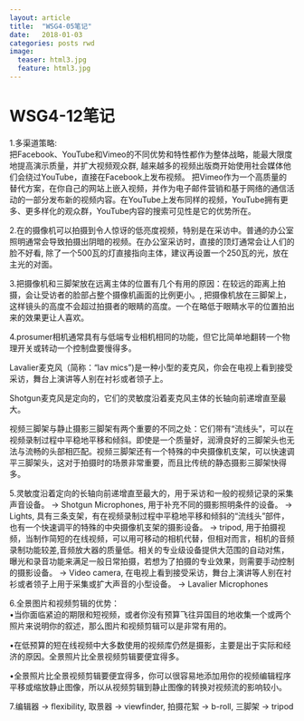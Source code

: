 ```yaml
---
layout: article
title:  "WSG4-05笔记"
date:   2018-01-03
categories: posts rwd
image:
  teaser: html3.jpg
  feature: html3.jpg
---
```

# WSG4-12笔记
1.多渠道策略: <br>把Facebook、YouTube和Vimeo的不同优势和特性都作为整体战略，能最大限度地提高演示质量，并扩大视频观众群, 越来越多的视频出版商开始使用社会媒体他们会绕过YouTube，直接在Facebook上发布视频。 把Vimeo作为一个高质量的替代方案，在你自己的网站上嵌入视频，并作为电子邮件营销和基于网络的通信活动的一部分发布新的视频内容。在YouTube上发布同样的视频，YouTube拥有更多、更多样化的观众群，YouTube内容的搜索可见性是它的优势所在。

2.在的摄像机可以拍摄到令人惊讶的低亮度视频，特别是在采访中。普通的办公室照明通常会导致拍摄出阴暗的视频。在办公室采访时，直接的顶灯通常会让人们的脸不好看, 除了一个500瓦的灯直接指向主体，建议再设置一个250瓦的光，放在主光的对面。

3.把摄像机和三脚架放在远离主体的位置有几个有用的原因：在较远的距离上拍摄，会让受访者的脸部占整个摄像机画面的比例更小。, 把摄像机放在三脚架上，这样镜头的高度不会超过拍摄者的眼睛的高度。一个在略低于眼睛水平的位置拍出来的效果更让人喜欢。

4.prosumer相机通常具有与低端专业相机相同的功能，但它比简单地翻转一个物理开关或转动一个控制盘要慢得多。

Lavalier麦克风（简称：“lav mics”)是一种小型的麦克风，你会在电视上看到接受采访，舞台上演讲等人别在衬衫或者领子上。

Shotgun麦克风是定向的，它们的灵敏度沿着麦克风主体的长轴向前递增直至最大。

视频三脚架与静止摄影三脚架有两个重要的不同之处：它们带有“流线头”，可以在视频录制过程中平稳地平移和倾斜。即使是一个质量好，润滑良好的三脚架头也无法与流畅的头部相匹配。视频三脚架还有一个特殊的中央摄像机支架，可以快速调平三脚架头，这对于拍摄时的场景非常重要，而且比传统的静态摄影三脚架快得多。


5.灵敏度沿着定向的长轴向前递增直至最大的，用于采访和一般的视频记录的采集声音设备。 → Shotgun Microphones, 用于补充不同的摄影照明条件的设备。 → Lights, 具有三条支架，有在视频录制过程中平稳地平移和倾斜的“流线头”部件，也有一个快速调平的特殊的中央摄像机支架的摄影设备。 → tripod, 用于拍摄视频，当制作简短的在线视频，可以用可移动的相机代替，但相对而言，相机的音频录制功能较差,音频放大器的质量低。相关的专业级设备提供大范围的自动对焦，曝光和录音功能来满足一般日常拍摄，若想为了拍摄的专业效果，则需要手动控制的摄影设备。 → Video camera, 在电视上看到接受采访，舞台上演讲等人别在衬衫或者领子上用于采集或扩大声音的小型设备。 → Lavalier Microphones

6.全景图片和视频剪辑的优势：
<br>•当你面临紧迫的期限和短视频，或者你没有预算飞往异国目的地收集一个或两个照片来说明你的叙述，那么图片和视频剪辑可以是非常有用的。

•在低预算的短在线视频中大多数使用的视频库仍然是摄影，主要是出于实际和经济的原因。全景照片比全景视频剪辑要便宜得多。

•全景照片比全景视频剪辑要便宜得多，你可以很容易地添加用你的视频编辑程序平移或缩放静止图像，所以从视频剪辑到静止图像的转换对视频流的影响较小。

7.编辑器 → flexibility, 取景器 → viewfinder, 拍摄花絮 → b-roll, 三脚架 → tripod




 
